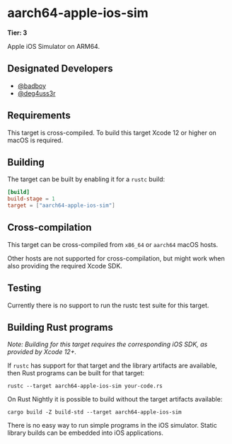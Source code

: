 # aarch64-apple-ios-sim

**Tier: 3**

Apple iOS Simulator on ARM64.

## Designated Developers

* [@badboy](https://github.com/badboy)
* [@deg4uss3r](https://github.com/deg4uss3r)

## Requirements

This target is cross-compiled.
To build this target Xcode 12 or higher on macOS is required.

## Building

The target can be built by enabling it for a `rustc` build:

```toml
[build]
build-stage = 1
target = ["aarch64-apple-ios-sim"]
```

## Cross-compilation

This target can be cross-compiled from `x86_64` or `aarch64` macOS hosts.

Other hosts are not supported for cross-compilation, but might work when also providing the required Xcode SDK.

## Testing

Currently there is no support to run the rustc test suite for this target.


## Building Rust programs

*Note: Building for this target requires the corresponding iOS SDK, as provided by Xcode 12+.*

If `rustc` has support for that target and the library artifacts are available,
then Rust programs can be built for that target:

```text
rustc --target aarch64-apple-ios-sim your-code.rs
```

On Rust Nightly it is possible to build without the target artifacts available:

```text
cargo build -Z build-std --target aarch64-apple-ios-sim
```

There is no easy way to run simple programs in the iOS simulator.
Static library builds can be embedded into iOS applications.
